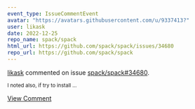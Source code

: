 ```yaml
---
event_type: IssueCommentEvent
avatar: "https://avatars.githubusercontent.com/u/9337413?"
user: likask
date: 2022-12-25
repo_name: spack/spack
html_url: https://github.com/spack/spack/issues/34680
repo_url: https://github.com/spack/spack
---
```


<a href='https://github.com/likask' target='_blank'>likask</a> commented on issue <a href='https://github.com/spack/spack/issues/34680' target='_blank'>spack/spack#34680</a>.

<small>I noted also, if try to install ...</small>

<a href='https://github.com/spack/spack/issues/34680' target='_blank'>View Comment</a>